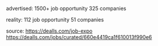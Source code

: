 advertised: 
1500+ job opportunity
325 companies

reality:
112 job opportunity
51 companies

source: 
https://dealls.com/job-expo
https://dealls.com/jobs/curated/660e4419ca1f610013f990e6